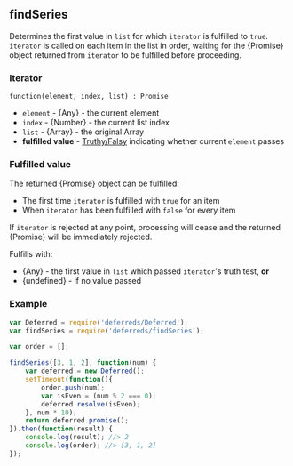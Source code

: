## findSeries

Determines the first value in `list` for which `iterator` is fulfilled to
`true`. `iterator` is called on each item in the list in order, waiting for the
{Promise} object returned from `iterator` to be fulfilled before proceeding.


### Iterator

`function(element, index, list) : Promise`

* `element` - {Any} - the current element
* `index` - {Number} - the current list index
* `list` - {Array} - the original Array
* **fulfilled value** -
  [Truthy/Falsy](http://www.sitepoint.com/javascript-truthy-falsy/) indicating
  whether current `element` passes


### Fulfilled value

The returned {Promise} object can be fulfilled:

* The first time `iterator` is fulfilled with `true` for an item
* When `iterator` has been fulfilled with `false` for every item

If `iterator` is rejected at any point, processing will cease and the returned
{Promise} will be immediately rejected.

Fulfills with:

* {Any} - the first value in `list` which passed `iterator`'s truth test, **or**
* {undefined} - if no value passed


### Example

```js
var Deferred = require('deferreds/Deferred');
var findSeries = require('deferreds/findSeries');

var order = [];

findSeries([3, 1, 2], function(num) {
	var deferred = new Deferred();
	setTimeout(function(){
		order.push(num);
		var isEven = (num % 2 === 0);
		deferred.resolve(isEven);
	}, num * 10);
	return deferred.promise();
}).then(function(result) {
	console.log(result); //> 2
	console.log(order); //> [3, 1, 2]
});
```
